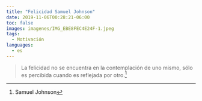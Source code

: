 ```yaml
---
title: "Felicidad Samuel Johnson"
date: 2019-11-06T00:28:21-06:00
toc: false
images: imagenes/IMG_EBE8FEC4E24F-1.jpeg
tags:
  - Motivación
languages:
  - es
---
```


> La felicidad no se encuentra en la contemplación de uno mismo, sólo es percibida cuando es reflejada por otro.[^1]

[^1]: Samuel Johnson
